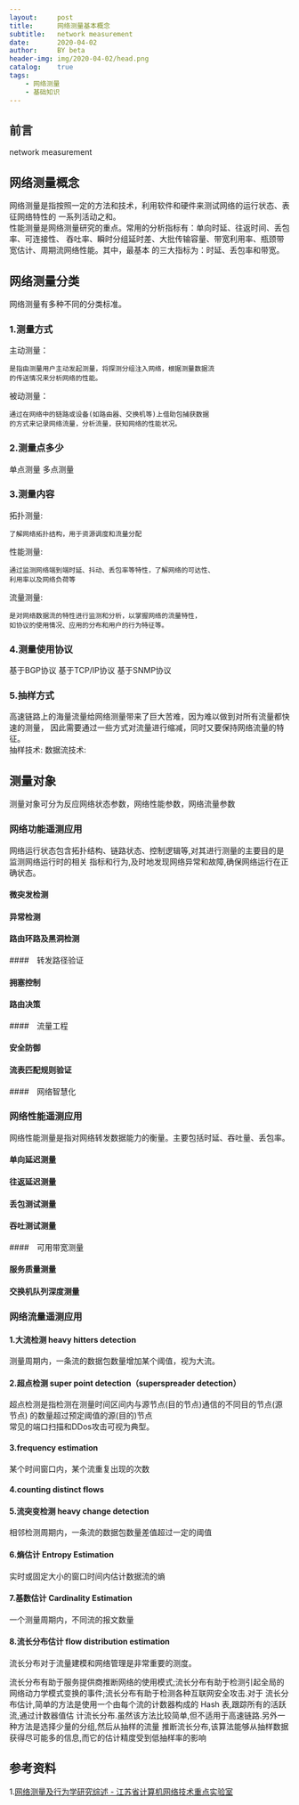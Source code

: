 ```yaml
---
layout:     post
title:      网络测量基本概念
subtitle:   network measurement
date:       2020-04-02
author:     BY beta
header-img: img/2020-04-02/head.png
catalog:    true
tags:
    - 网络测量
    - 基础知识
---
```

## 前言
network measurement
## 网络测量概念
网络测量是指按照一定的方法和技术，利用软件和硬件来测试网络的运行状态、表征网络特性的
一系列活动之和。  
性能测量是网络测量研究的重点。常用的分析指标有：单向时延、往返时间、丢包率、可连接性、
吞吐率、瞬时分组延时差、大批传输容量、带宽利用率、瓶颈带宽估计、周期流网络性能。其中，最基本
的三大指标为：时延、丢包率和带宽。
## 网络测量分类
网络测量有多种不同的分类标准。
### 1.测量方式
主动测量：
```
是指由测量用户主动发起测量，将探测分组注入网络，根据测量数据流
的传送情况来分析网络的性能。
```
被动测量：
```
通过在网络中的链路或设备(如路由器、交换机等)上借助包捕获数据
的方式来记录网络流量，分析流量，获知网络的性能状况。
```
### 2.测量点多少
单点测量
多点测量
### 3.测量内容
拓扑测量:
```
了解网络拓扑结构，用于资源调度和流量分配
```
性能测量:
```
通过监测网络端到端时延、抖动、丢包率等特性，了解网络的可达性、
利用率以及网络负荷等
```
流量测量:
```
是对网络数据流的特性进行监测和分析，以掌握网络的流量特性，
如协议的使用情况、应用的分布和用户的行为特征等。
```
### 4.测量使用协议
基于BGP协议
基于TCP/IP协议
基于SNMP协议

### 5.抽样方式
高速链路上的海量流量给网络测量带来了巨大苦难，因为难以做到对所有流量都快速的测量，
因此需要通过一些方式对流量进行缩减，同时又要保持网络流量的特征。  
抽样技术:
数据流技术:

## 测量对象
测量对象可分为反应网络状态参数，网络性能参数，网络流量参数

### 网络功能遥测应用

网络运行状态包含拓扑结构、链路状态、控制逻辑等,对其进行测量的主要目的是监测网络运行时的相关
指标和行为,及时地发现网络异常和故障,确保网络运行在正确状态。

#### 微突发检测

#### 异常检测

#### 路由环路及黑洞检测

####　转发路径验证

#### 拥塞控制

#### 路由决策

####　流量工程

#### 安全防御

#### 流表匹配规则验证

####　网络智慧化









### 网络性能遥测应用

网络性能测量是指对网络转发数据能力的衡量。主要包括时延、吞吐量、丢包率。

#### 单向延迟测量

#### 往返延迟测量

#### 丢包测试测量

#### 吞吐测试测量

####　可用带宽测量

#### 服务质量测量

#### 交换机队列深度测量









###  网络流量遥测应用





#### 1.大流检测 heavy hitters detection

测量周期内，一条流的数据包数量增加某个阈值，视为大流。
#### 2.超点检测 super point detection（superspreader detection） 
超点检测是指检测在测量时间区间内与源节点(目的节点)通信的不同目的节点(源节点)
的数量超过预定阈值的源(目的)节点  
常见的端口扫描和DDos攻击可视为典型。

#### 3.frequency estimation

某个时间窗口内，某个流重复出现的次数

#### 4.counting distinct flows
#### 5.流突变检测 heavy change detection
相邻检测周期内，一条流的数据包数量差值超过一定的阈值
#### 6.熵估计 Entropy Estimation

实时或固定大小的窗口时间内估计数据流的熵

#### 7.基数估计 Cardinality Estimation
一个测量周期内，不同流的报文数量
#### 8.流长分布估计  flow distribution estimation
流长分布对于流量建模和网络管理是非常重要的测度。

流长分布有助于服务提供商推断网络的使用模式;流长分布有助于检测引起全局的网络动力学模式变换的事件;流长分布有助于检测各种互联网安全攻击.对于 流长分布估计,简单的方法是使用一个由每个流的计数器构成的 Hash 表,跟踪所有的活跃流,通过计数器值估 计流长分布.虽然该方法比较简单,但不适用于高速链路.另外一种方法是选择少量的分组,然后从抽样的流量 推断流长分布,该算法能够从抽样数据获得尽可能多的信息,而它的估计精度受到低抽样率的影响

## 参考资料
1.[网络测量及行为学研究综述 - 江苏省计算机网络技术重点实验室](http://www.jslab6.edu.cn/media/jslab/paper/50/502nxUOiuk8mVGEyAze4RdSaoLqXs150.pdf)